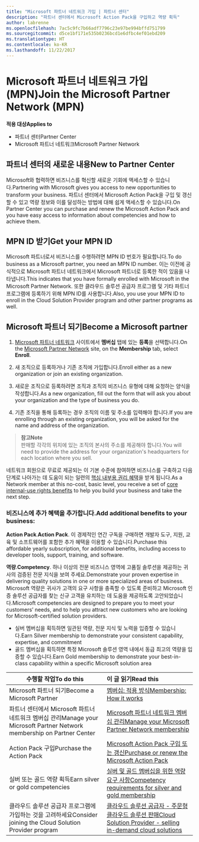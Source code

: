 ```yaml
---
title: "Microsoft 파트너 네트워크 가입 | 파트너 센터"
description: "파트너 센터에서 Microsoft Action Pack을 구입하고 역량 획득"
author: labrenne
ms.openlocfilehash: 7ac5c9fc7b66adf7796c23e97be994bffd751799
ms.sourcegitcommit: d5ce1bf171e535b0236bcd1e6dfbc4ef01ebd209
ms.translationtype: HT
ms.contentlocale: ko-KR
ms.lasthandoff: 11/22/2017
---
```

# <a name="join-the-microsoft-partner-network-mpn"></a><span data-ttu-id="5e1c9-103">Microsoft 파트너 네트워크 가입(MPN)</span><span class="sxs-lookup"><span data-stu-id="5e1c9-103">Join the Microsoft Partner Network (MPN)</span></span>

**<span data-ttu-id="5e1c9-104">적용 대상</span><span class="sxs-lookup"><span data-stu-id="5e1c9-104">Applies to</span></span>**

-  <span data-ttu-id="5e1c9-105">파트너 센터</span><span class="sxs-lookup"><span data-stu-id="5e1c9-105">Partner Center</span></span>
-  <span data-ttu-id="5e1c9-106">Microsoft 파트너 네트워크</span><span class="sxs-lookup"><span data-stu-id="5e1c9-106">Microsoft Partner Network</span></span>

## <a name="new-to-partner-center"></a><span data-ttu-id="5e1c9-107">파트너 센터의 새로운 내용</span><span class="sxs-lookup"><span data-stu-id="5e1c9-107">New to Partner Center</span></span>

 <span data-ttu-id="5e1c9-108">Microsoft와 협력하면 비즈니스를 혁신할 새로운 기회에 액세스할 수 있습니다.</span><span class="sxs-lookup"><span data-stu-id="5e1c9-108">Partnering with Microsoft gives you access to new opportunities to transform your business.</span></span> <span data-ttu-id="5e1c9-109">파트너 센터에서 Microsoft Action Pack을 구입 및 갱신할 수 있고 역량 정보와 이를 달성하는 방법에 대해 쉽게 액세스할 수 있습니다.</span><span class="sxs-lookup"><span data-stu-id="5e1c9-109">On Partner Center you can purchase and renew the Microsoft Action Pack and you have easy access to information about competencies and how to achieve them.</span></span>

## <a name="get-your-mpn-id"></a><span data-ttu-id="5e1c9-110">MPN ID 받기</span><span class="sxs-lookup"><span data-stu-id="5e1c9-110">Get your MPN ID</span></span>

<span data-ttu-id="5e1c9-111">Microsoft 파트너로서 비즈니스를 수행하려면 MPN ID 번호가 필요합니다.</span><span class="sxs-lookup"><span data-stu-id="5e1c9-111">To do business as a Microsoft partner, you need an MPN ID number.</span></span> <span data-ttu-id="5e1c9-112">이는 이전에 공식적으로 Microsoft 파트너 네트워크에서 Microsoft 파트너로 등록한 적이 있음을 나타냅니다.</span><span class="sxs-lookup"><span data-stu-id="5e1c9-112">This indicates that you have formally enrolled with Microsoft in the Microsoft Partner Network.</span></span> <span data-ttu-id="5e1c9-113">또한 클라우드 솔루션 공급자 프로그램 및 기타 파트너 프로그램에 등록하기 위해 MPN ID를 사용합니다.</span><span class="sxs-lookup"><span data-stu-id="5e1c9-113">Also, you use your MPN ID to enroll in the Cloud Solution Provider program and other partner programs as well.</span></span>  

## <a name="become-a-microsoft-partner"></a><span data-ttu-id="5e1c9-114">Microsoft 파트너 되기</span><span class="sxs-lookup"><span data-stu-id="5e1c9-114">Become a Microsoft partner</span></span>

1.  <span data-ttu-id="5e1c9-115">[Microsoft 파트너 네트워크](https://partner.microsoft.com/en-us/membership) 사이트에서 **멤버십** 탭에 있는 **등록**을 선택합니다.</span><span class="sxs-lookup"><span data-stu-id="5e1c9-115">On the [Microsoft Partner Network](https://partner.microsoft.com/en-us/membership) site, on the **Membership** tab, select **Enroll**.</span></span> 

2.  <span data-ttu-id="5e1c9-116">새 조직으로 등록하거나 기존 조직에 가입합니다.</span><span class="sxs-lookup"><span data-stu-id="5e1c9-116">Enroll either as a new organization or join an existing organization.</span></span>

3.  <span data-ttu-id="5e1c9-117">새로운 조직으로 등록하려면 조직과 조직의 비즈니스 유형에 대해 요청하는 양식을 작성합니다.</span><span class="sxs-lookup"><span data-stu-id="5e1c9-117">As a new organization, fill out the form that will ask you about your organization and the type of business you do.</span></span>

4.  <span data-ttu-id="5e1c9-118">기존 조직을 통해 등록하는 경우 조직의 이름 및 주소를 입력해야 합니다.</span><span class="sxs-lookup"><span data-stu-id="5e1c9-118">If you are enrolling through an existing organization, you will be asked for the name and address of the organization.</span></span>

>**<span data-ttu-id="5e1c9-119">참고</span><span class="sxs-lookup"><span data-stu-id="5e1c9-119">Note</span></span>**<br> <span data-ttu-id="5e1c9-120">판매할 각각의 위치에 있는 조직의 본사의 주소를 제공해야 합니다.</span><span class="sxs-lookup"><span data-stu-id="5e1c9-120">You will need to provide the address for your organization's headquarters for each location where you sell.</span></span>

<span data-ttu-id="5e1c9-121">네트워크 회원으로 무료로 제공되는 이 기본 수준에 참여하면 비즈니스를 구축하고 다음 단계로 나아가는 데 도움이 되는 일련의 [핵심 내부용 권리 혜택](https://partner.microsoft.com/membership/core-benefits)을 받게 됩니다.</span><span class="sxs-lookup"><span data-stu-id="5e1c9-121">As a Network member at this no-cost, basic level, you receive a set of [core internal-use rights benefits](https://partner.microsoft.com/membership/core-benefits) to help you build your business and take the next step.</span></span> 

### <a name="add-additional-benefits-to-your-business"></a><span data-ttu-id="5e1c9-122">비즈니스에 추가 혜택을 추가합니다.</span><span class="sxs-lookup"><span data-stu-id="5e1c9-122">Add additional benefits to your business:</span></span> 

<span data-ttu-id="5e1c9-123">**Action Pack**.</span><span class="sxs-lookup"><span data-stu-id="5e1c9-123">**Action Pack**.</span></span> <span data-ttu-id="5e1c9-124">이 경제적인 연간 구독을 구매하면 개발자 도구, 지원, 교육 및 소프트웨어를 포함한 추가 혜택을 이용할 수 있습니다.</span><span class="sxs-lookup"><span data-stu-id="5e1c9-124">Purchase this affordable yearly subscription, for additional benefits, including access to developer tools, support, training, and software.</span></span>

<span data-ttu-id="5e1c9-125">**역량**.</span><span class="sxs-lookup"><span data-stu-id="5e1c9-125">**Competency**.</span></span> <span data-ttu-id="5e1c9-126">하나 이상의 전문 비즈니스 영역에 고품질 솔루션을 제공하는 귀사의 검증된 전문 지식을 보여 주세요.</span><span class="sxs-lookup"><span data-stu-id="5e1c9-126">Demonstrate your proven expertise in delivering quality solutions in one or more specialized areas of business.</span></span> <span data-ttu-id="5e1c9-127">Microsoft 역량은 귀사가 고객의 요구 사항을 충족할 수 있도록 준비하고 Microsoft 인증 솔루션 공급자를 찾는 신규 고객을 유치하는 데 도움을 제공하도록 고안되었습니다.</span><span class="sxs-lookup"><span data-stu-id="5e1c9-127">Microsoft competencies are designed to prepare you to meet your customers’ needs, and to help you attract new customers who are looking for Microsoft-certified solution providers.</span></span> 

- <span data-ttu-id="5e1c9-128">실버 멤버십을 획득하면 일관된 역량, 전문 지식 및 노력을 입증할 수 있습니다.</span><span class="sxs-lookup"><span data-stu-id="5e1c9-128">Earn Silver membership to demonstrate your consistent capability, expertise, and commitment</span></span>
- <span data-ttu-id="5e1c9-129">골드 멤버십을 획득하면 특정 Microsoft 솔루션 영역 내에서 동급 최고의 역량을 입증할 수 있습니다.</span><span class="sxs-lookup"><span data-stu-id="5e1c9-129">Earn Gold membership to demonstrate your best-in-class capability within a specific Microsoft solution area</span></span>

|**<span data-ttu-id="5e1c9-130">수행할 작업</span><span class="sxs-lookup"><span data-stu-id="5e1c9-130">To do this</span></span>**   |**<span data-ttu-id="5e1c9-131">이 글 읽기</span><span class="sxs-lookup"><span data-stu-id="5e1c9-131">Read this</span></span>**   |
|------------------|:---------------|
|<span data-ttu-id="5e1c9-132">Microsoft 파트너 되기</span><span class="sxs-lookup"><span data-stu-id="5e1c9-132">Become a Microsoft Partner</span></span>|[<span data-ttu-id="5e1c9-133">멤버십: 적용 방식</span><span class="sxs-lookup"><span data-stu-id="5e1c9-133">Membership: How it works</span></span>](https://partner.microsoft.com/membership/how-it-works)|
<span data-ttu-id="5e1c9-134">파트너 센터에서 Microsoft 파트너 네트워크 멤버십 관리</span><span class="sxs-lookup"><span data-stu-id="5e1c9-134">Manage your Microsoft Partner Network membership on Partner Center</span></span>   |[<span data-ttu-id="5e1c9-135">Microsoft 파트너 네트워크 멤버십 관리</span><span class="sxs-lookup"><span data-stu-id="5e1c9-135">Manage your Microsoft Partner Network membership</span></span>](mpn-overview.md)
|<span data-ttu-id="5e1c9-136">Action Pack 구입</span><span class="sxs-lookup"><span data-stu-id="5e1c9-136">Purchase the Action Pack</span></span>   |[<span data-ttu-id="5e1c9-137">Microsoft Action Pack 구입 또는 갱신</span><span class="sxs-lookup"><span data-stu-id="5e1c9-137">Purchase or renew the Microsoft Action Pack</span></span>](https://msdn.microsoft.com/partner-center/mpn-get-action-pack)|
|<span data-ttu-id="5e1c9-138">실버 또는 골드 역량 획득</span><span class="sxs-lookup"><span data-stu-id="5e1c9-138">Earn silver or gold competencies</span></span>   |[<span data-ttu-id="5e1c9-139">실버 및 골드 멤버십을 위한 역량 요구 사항</span><span class="sxs-lookup"><span data-stu-id="5e1c9-139">Competency requirements for silver and gold membership</span></span>](https://msdn.microsoft.com/en-us/partner-center/learn-about-competencies)|
|<span data-ttu-id="5e1c9-140">클라우드 솔루션 공급자 프로그램에 가입하는 것을 고려하세요</span><span class="sxs-lookup"><span data-stu-id="5e1c9-140">Consider joining the Cloud Solution Provider program</span></span>|[<span data-ttu-id="5e1c9-141">클라우드 솔루션 공급자 - 주문형 클라우드 솔루션 판매</span><span class="sxs-lookup"><span data-stu-id="5e1c9-141">Cloud Solution Provider - selling in-demand cloud solutions</span></span>](csp-overview.md)|
